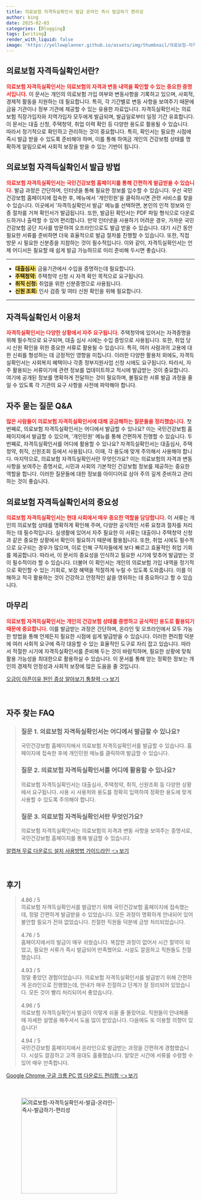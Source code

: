 ```yaml
---
title: 의료보험 자격득실확인서 발급 온라인 즉시 발급하기 편리성
author: bing
date: 2025-02-03
categories: [Blogging]
tags: [writing]
render_with_liquid: false
image: 'https://yellowplanner.github.io/assets/img/thumbnail/의료보험-자격득실확인서-발급-온라인-즉시-발급하기-편리성.webp'
---
```



<h2 id='의료보험_자격득실확인서_정의'>의료보험 자격득실확인서란?</h2>

<p><b><span style="color: #ee2323;">의료보험 자격득실확인서는 의료보험의 자격과 변동 내역을 확인할 수 있는 중요한 증명서입니다.</span></b> 이 문서는 개인의 의료보험 가입 여부와 변동사항을 기록하고 있으며, 사회적, 경제적 활동을 지원하는 데 필요합니다. 특히, 각 기간별로 변동 사항을 보여주기 때문에 금융 기관이나 정부 기관에 제공할 수 있는 유용한 자료입니다. 자격득실확인서는 의료보험 직장가입자와 지역가입자 모두에게 발급되며, 발급일로부터 일정 기간 유효합니다. 이 문서는 대출 신청, 주택청약, 취업 이력 확인 등 다양한 용도로 활용될 수 있습니다. 따라서 정기적으로 확인하고 관리하는 것이 중요합니다. 특히, 확인서는 필요한 시점에 즉시 발급 받을 수 있도록 준비해야 하며, 이를 통해 하여금 개인의 건강보험 상태를 명확하게 알림으로써 사회적 보장을 받을 수 있는 기반이 됩니다.</p>

<h2 id='자격득실확인서_발급방법'>의료보험 자격득실확인서 발급 방법</h2>

<p><b><span style="color: #ee2323;">의료보험 자격득실확인서는 국민건강보험 홈페이지를 통해 간편하게 발급받을 수 있습니다.</span></b> 발급 과정은 간단하며, 인터넷을 통해 필요한 정보를 입수할 수 있습니다. 우선 국민건강보험 홈페이지에 접속한 후, 메뉴에서 '개인민원'을 클릭하시면 관련 서비스를 찾을 수 있습니다. 이곳에서 '자격득실확인서 발급' 메뉴를 선택하면, 본인의 인적 정보와 인증 절차를 거쳐 확인서가 발급됩니다. 또한, 발급된 확인서는 PDF 파일 형식으로 다운로드하거나 출력할 수 있어 편리합니다. 만약 인터넷을 사용하기 어려운 경우, 가까운 국민건강보험 공단 지사를 방문하여 오프라인으로도 발급 받을 수 있습니다. 대기 시간 동안 필요한 서류를 준비하면 더욱 효율적으로 발급 절차를 진행할 수 있습니다. 또한, 직접 방문 시 필요한 신분증을 지참하는 것이 필수적입니다. 이와 같이, 자격득실확인서는 언제 어디서든 필요할 때 쉽게 발급 가능하므로 미리 준비해 두시면 좋습니다.</p>

<hr />

<ul>
    <li><b><span style="background-color: #ffe066;">대출심사:</span></b> 금융기관에서 수입을 증명하는데 필요합니다.</li>
    <li><b><span style="background-color: #ffe066;">주택청약:</span></b> 주택청약 신청 시 자격 확인 목적으로 요구됩니다.</li>
    <li><b><span style="background-color: #ffe066;">취직 신청:</span></b> 취업을 위한 신분증명으로 사용됩니다.</li>
    <li><b><span style="background-color: #ffe066;">신원 조회:</span></b> 인사 검증 및 여타 신원 확인을 위해 필요합니다.</li>
</ul>

<hr />

<h2 id='의료보험_자격득실확인서_이용처'>자격득실확인서 이용처</h2>

<p><b><span style="color: #ee2323;">자격득실확인서는 다양한 상황에서 자주 요구됩니다.</span></b> 주택청약에 있어서는 자격증명을 위해 필수적으로 요구되며, 대출 심사 시에는 수입 증빙으로 사용됩니다. 또한, 취업 당시 신원 확인을 위한 중요한 서류로 활용될 수 있습니다. 특히, 여러 사람과의 고용에 대한 신뢰를 형성하는 데 긍정적인 영향을 미칩니다. 이러한 다양한 활용처 외에도, 자격득실확인서는 사회복지 혜택이나 각종 정부지원사업 신청 시에도 요구됩니다. 따라서, 자주 활용되는 서류이기에 관련 정보를 업데이트하고 적시에 발급받는 것이 중요합니다. 여기에 공개된 정보를 명확하게 전달하는 것이 필요하며, 불필요한 서류 발급 과정을 줄일 수 있도록 각 기관의 요구 사항을 사전에 파악해야 합니다.</p>

<h2 id='자주_묻는_질문'>자주 묻는 질문 Q&A</h2>

<p><b><span style="color: #ee2323;">많은 사람들이 의료보험 자격득실확인서에 대해 궁금해하는 질문들을 정리했습니다.</span></b> 첫 번째로, 의료보험 자격득실확인서는 어디에서 발급할 수 있나요? 이는 국민건강보험 홈페이지에서 발급할 수 있으며, '개인민원' 메뉴를 통해 간편하게 진행할 수 있습니다. 두 번째로, 자격득실확인서를 어디에 활용할 수 있나요? 자격득실확인서는 대출심사, 주택청약, 취직, 신원조회 등에서 사용됩니다. 이때, 각 용도에 맞게 주의해서 사용해야 합니다. 마지막으로, 의료보험 자격득실확인서란 무엇인가요? 이는 의료보험의 자격과 변동 사항을 보여주는 증명서로, 시민과 사회의 기본적인 건강보험 정보를 제공하는 중요한 역할을 합니다. 이러한 질문들에 대한 정보를 아이디어로 삼아 주의 깊게 준비하고 관리하는 것이 좋습니다.</p>

<h2 id='의료보험_자격득실확인서_정보'>의료보험 자격득실확인서의 중요성</h2>

<p><b><span style="color: #ee2323;">의료보험 자격득실확인서는 현대 사회에서 매우 중요한 역할을 담당합니다.</span></b> 이 서류는 개인의 의료보험 상태를 명확하게 확인해 주며, 다양한 공식적인 서류 요청과 절차를 처리하는 데 필수적입니다. 실생활에 있어서 자주 필요한 이 서류는 대출이나 주택청약 신청과 같은 중요한 상황에서 확인이 필요하기 때문에 활용됩니다. 또한, 취업 시에도 필수적으로 요구되는 경우가 많으며, 이로 인해 구직자들에게 보다 빠르고 효율적인 취업 기회를 제공합니다. 따라서, 이 문서의 중요성을 인식하고 필요한 시기에 맞추어 발급받는 것이 필수적이라 할 수 있습니다. 더불어 이 확인서는 개인의 의료보험 가입 내역을 정기적으로 확인할 수 있는 기회로, 보장 혜택을 적절하게 누릴 수 있도록 도와줍니다. 이를 이해하고 적극 활용하는 것이 건강하고 안정적인 삶을 영위하는 데 중요하다고 할 수 있습니다.</p>

<h2 id='마무리'>마무리</h2>

<p><b><span style="color: #ee2323;">의료보험 자격득실확인서는 개인의 건강보험 상태를 증명하고 공식적인 용도로 활용되기 때문에 중요합니다.</span></b> 이를 발급받는 과정은 간단하며, 온라인 및 오프라인에서 모두 가능한 방법을 통해 언제든지 필요한 시점에 쉽게 발급받을 수 있습니다. 이러한 편리함 덕분에 여러 사회적 요구에 즉각 대응할 수 있는 효율적인 도구로 자리 잡고 있습니다. 따라서 적절한 시기에 자격득실확인서를 준비해 두는 것이 바람직하며, 필요한 상황에 맞춰 활용 가능성을 최대한으로 활용하실 수 있습니다. 이 문서를 통해 얻는 정확한 정보는 개인의 경제적 안정성과 사회적 보장에 많은 도움을 줄 것입니다.</p>


<p><a class="click-button" title="오금이 아픈이유 원인 증상 알아보기 통찰력" href="https://yellowplanner.github.io/posts/%EC%98%A4%EA%B8%88%EC%9D%B4-%EC%95%84%ED%94%88%EC%9D%B4%EC%9C%A0-%EC%9B%90%EC%9D%B8-%EC%A6%9D%EC%83%81-%EC%95%8C%EC%95%84%EB%B3%B4%EA%B8%B0-%ED%86%B5%EC%B0%B0%EB%A0%A5/" rel="dofollow">오금이 아픈이유 원인 증상 알아보기 통찰력 👈 보기</a></p><br>
<h2 id='자주_찾는_FAQ'>자주 찾는 FAQ</h2>
<div itemscope="" itemtype="https://schema.org/FAQPage"> 
<blockquote> 
<div itemscope="" itemprop="mainEntity" itemtype="https://schema.org/Question"> 
<h3 itemprop="name">질문 1. 의료보험 자격득실확인서는 어디에서 발급할 수 있나요?</h3> 
<div itemscope="" itemprop="acceptedAnswer" itemtype="https://schema.org/Answer"> 
<span itemprop="text"> 
<p>국민건강보험 홈페이지에서 의료보험 자격득실확인서를 발급할 수 있습니다. 홈페이지에 접속한 후에 개인민원 메뉴를 클릭하여 발급할 수 있습니다.</p> 
</span> </div> </div> 

<div itemscope="" itemprop="mainEntity" itemtype="https://schema.org/Question"> 
<h3 itemprop="name">질문 2. 의료보험 자격득실확인서를 어디에 활용할 수 있나요?</h3> 
<div itemscope="" itemprop="acceptedAnswer" itemtype="https://schema.org/Answer"> 
<span itemprop="text"> 
<p>의료보험 자격득실확인서는 대출심사, 주택청약, 취직, 신원조회 등 다양한 상황에서 요구됩니다. 사용 시 사용처와 용도를 정확히 입력하여 정확한 용도에 맞게 사용할 수 있도록 주의해야 합니다.</p> 
</span> </div> </div>

<div itemscope="" itemprop="mainEntity" itemtype="https://schema.org/Question"> 
<h3 itemprop="name">질문 3. 의료보험 자격득실확인서란 무엇인가요?</h3> 
<div itemscope="" itemprop="acceptedAnswer" itemtype="https://schema.org/Answer"> 
<span itemprop="text"> 
<p>의료보험 자격득실확인서는 의료보험의 자격과 변동 사항을 보여주는 증명서로, 국민건강보험 홈페이지를 통해 발급할 수 있습니다.</p> 
</span> </div> </div> 

<p></blockquote> 
</div></p>
<p><a class="click-button" title="알캡쳐 무료 다운로드 설치 사용방법 가이드라인" href="https://yellowplanner.github.io/posts/%EC%95%8C%EC%BA%A1%EC%B3%90-%EB%AC%B4%EB%A3%8C-%EB%8B%A4%EC%9A%B4%EB%A1%9C%EB%93%9C-%EC%84%A4%EC%B9%98-%EC%82%AC%EC%9A%A9%EB%B0%A9%EB%B2%95-%EA%B0%80%EC%9D%B4%EB%93%9C%EB%9D%BC%EC%9D%B8/" rel="dofollow">알캡쳐 무료 다운로드 설치 사용방법 가이드라인 👈 보기</a></p><br>
<h2 id='후기'>후기</h2>
<div itemscope itemtype="https://schema.org/Product">
  <blockquote>
  <div itemprop="review" itemscope itemtype="https://schema.org/Review">
      <div itemprop="reviewRating" itemscope itemtype="https://schema.org/Rating"> <span itemprop="ratingValue">4.86</span> / <span itemprop="bestRating">5</span> </div>
      <span itemprop="reviewBody">의료보험 자격득실확인서를 발급받기 위해 국민건강보험 홈페이지에 접속했는데, 정말 간편하게 발급받을 수 있었습니다. 모든 과정이 명확하게 안내되어 있어 불안할 필요가 전혀 없었습니다. 친절한 직원들 덕분에 금방 처리되었습니다.</span>
  </div>
  <br>
  <div itemprop="review" itemscope itemtype="https://schema.org/Review">
      <div itemprop="reviewRating" itemscope itemtype="https://schema.org/Rating"> <span itemprop="ratingValue">4.76</span> / <span itemprop="bestRating">5</span> </div>
      <span itemprop="reviewBody">홈페이지에서의 발급이 매우 쉬웠습니다. 복잡한 과정이 없어서 시간 절약이 되었고, 필요한 서류가 즉시 발급되어 만족했어요. 시설도 깔끔하고 직원들도 친절했습니다.</span>
  </div>
  <br>
  <div itemprop="review" itemscope itemtype="https://schema.org/Review">
      <div itemprop="reviewRating" itemscope itemtype="https://schema.org/Rating"> <span itemprop="ratingValue">4.93</span> / <span itemprop="bestRating">5</span> </div>
      <span itemprop="reviewBody">정말 좋았던 경험이었습니다. 의료보험 자격득실확인서를 발급받기 위해 간편하게 온라인으로 진행했는데, 안내가 매우 친절하고 단계가 잘 정리되어 있었습니다. 모든 것이 빨리 처리되어서 좋았습니다.</span>
  </div>
  <br>
  <div itemprop="review" itemscope itemtype="https://schema.org/Review">
      <div itemprop="reviewRating" itemscope itemtype="https://schema.org/Rating"> <span itemprop="ratingValue">4.96</span> / <span itemprop="bestRating">5</span> </div>
      <span itemprop="reviewBody">의료보험 자격득실확인서 발급이 이렇게 쉬울 줄 몰랐어요. 직원들이 안내해줄 때 자세한 설명을 해주셔서 도움 많이 받았습니다. 다음에도 또 이용할 의향이 있습니다!</span>
  </div>
  <br>
  <div itemprop="review" itemscope itemtype="https://schema.org/Review">
      <div itemprop="reviewRating" itemscope itemtype="https://schema.org/Rating"> <span itemprop="ratingValue">4.94</span> / <span itemprop="bestRating">5</span> </div>
      <span itemprop="reviewBody">국민건강보험 홈페이지에서 온라인으로 발급받는 과정을 간편하게 경험했습니다. 시설도 깔끔하고 고객 응대도 훌륭했습니다. 알맞은 시간에 서류를 수령할 수 있어 매우 만족합니다.</span>
  </div>
  </blockquote>
</div>
<p><a class="click-button" title="Google Chrome 구글 크롬 PC 앱 다운로드 편리함" href="https://yellowplanner.github.io/posts/Google-Chrome-%EA%B5%AC%EA%B8%80-%ED%81%AC%EB%A1%AC-PC-%EC%95%B1-%EB%8B%A4%EC%9A%B4%EB%A1%9C%EB%93%9C-%ED%8E%B8%EB%A6%AC%ED%95%A8/" rel="dofollow">Google Chrome 구글 크롬 PC 앱 다운로드 편리함 👈 보기</a></p><br>
<figure class="image"><img src="https://yellowplanner.github.io/assets/img/thumbnail/의료보험-자격득실확인서-발급-온라인-즉시-발급하기-편리성.webp" alt="의료보험-자격득실확인서-발급-온라인-즉시-발급하기-편리성" width="256" height="256"></figure>